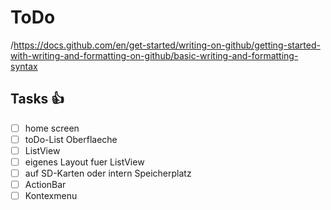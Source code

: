 # ToDo
/https://docs.github.com/en/get-started/writing-on-github/getting-started-with-writing-and-formatting-on-github/basic-writing-and-formatting-syntax
<!-- This is the link for more informations -->
## Tasks :+1:

- [ ] home screen
- [ ] toDo-List Oberflaeche
- [ ] ListView
- [ ] eigenes Layout fuer ListView
- [ ] auf SD-Karten oder intern Speicherplatz
- [ ] ActionBar
- [ ] Kontexmenu